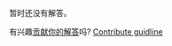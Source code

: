 
暂时还没有解答。

有兴趣[贡献你的解答](https://github.com/BFEdev/BFE.dev-solutions/blob/main/problem/implement-your-own-URLSearchParams_zh.md)吗? [Contribute guidline](https://github.com/BFEdev/BFE.dev-solutions#how-to-contribute)
